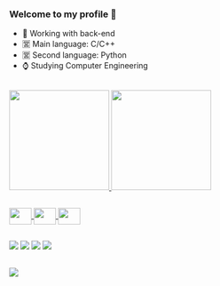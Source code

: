 ### Welcome to my profile 🔱





- 👝 Working with back-end
- 🈺 Main language: C/C++
- 🈺 Second language: Python
- ⌚ Studying Computer Engineering

##

<div>
  <a href="https://github.com/danbasco">
  <img height="180em" src="https://github-readme-stats.vercel.app/api?username=danbasco&theme=dracula&show_icons=true"/>
  <img height="180em" length='200em' src="https://github-readme-stats.vercel.app/api/top-langs/?username=danbasco&layout=compact&langs_count=8&theme=dracula"/>
</div>

##

<div style="display: inline_blocks">

  <img align="center" height="30" width="40" src="https://cdn.jsdelivr.net/gh/devicons/devicon/icons/c/c-original.svg" />
  <img align="center" height="30" width="40" src="https://cdn.jsdelivr.net/gh/devicons/devicon/icons/python/python-original.svg" />
  <img align="center" height="30" width="40" src="https://cdn.jsdelivr.net/gh/devicons/devicon/icons/vscode/vscode-original.svg" />

</div>

##

<a href="https://discord.gg/9w2ba2UgFj" target ="_blank"><img src="https://img.shields.io/badge/Discord-7289DA?style=for-the-badge&logo=discord&logoColor=white" target ="_blank"></a>
<a href="https://www.instagram.com/danvasconceloss/" target ="_blank"><img src="https://img.shields.io/badge/Instagram-E4405F?style=for-the-badge&logo=instagram&logoColor=white" target ="_blank"></a>
<img src="https://img.shields.io/badge/Python-3776AB?style=for-the-badge&logo=python&logoColor=white" target ="_blank"></a>
<a href="https://twitter.com/danbascou" target ="_blank"><img src="https://img.shields.io/badge/Twitter-1DA1F2?style=for-the-badge&logo=twitter&logoColor=white" target ="_blank"></a>


##

<img align="center" src="https://media.tenor.com/asJFBWDay04AAAAd/anime-aesthetic.gif" />
